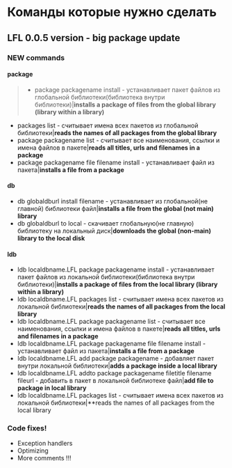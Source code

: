 # Команды которые нужно сделать

## LFL 0.0.5 version - big package update
### NEW commands

#### package

> * package packagename install - устанавливает пакет файлов из глобальной библиотеки(библиотека внутри библиотеки)|**installs a package of files from the global library (library within a library)**
* packages list - считывает имена всех пакетов из глобальной библиотеки|**reads the names of all packages from the global library**
* package packagename list - считывает все наименования, ссылки и имена файлов в пакете|**reads all titles, urls and filenames in a package**
* package packagename file filename install - устанавливает файл из пакета|**installs a file from a package**

#### db

* db globaldburl install filename - устанавливает из глобальной(не главной) библиотеки файл|**installs a file from the global (not main) library**
* db globaldburl to local - скачивает глобальную(не главную) библиотеку на локальный диск|**downloads the global (non-main) library to the local disk**

#### ldb

* ldb localdbname.LFL package packagename install - устанавливает пакет файлов из локальной библиотеки(библиотека внутри библиотеки)|**installs a package of files from the local library (library within a library)**
* ldb localdbname.LFL packages list - считывает имена всех пакетов из локальной библиотеки|**reads the names of all packages from the local library**
* ldb localdbname.LFL package packagename list - считывает все наименования, ссылки и имена файлов в пакете|**reads all titles, urls and filenames in a package**
* ldb localdbname.LFL package packagename file filename install - устанавливает файл из пакета|**installs a file from a package**
* ldb localdbname.LFL add package packagename - добавляет пакет внутри локальной библиотеки|**adds a package inside a local library**
* ldb localdbname.LFL addto package packagename filetitle filename fileurl - добавить в пакет в локальной библиотеке файл|**add file to package in local library**
* ldb localdbname.LFL packages list - считывает имена всех пакетов из локальной библиотеки|**reads the names of all packages from the local library

### Code fixes! 

* Exception handlers
* Optimizing
* More comments !!!
